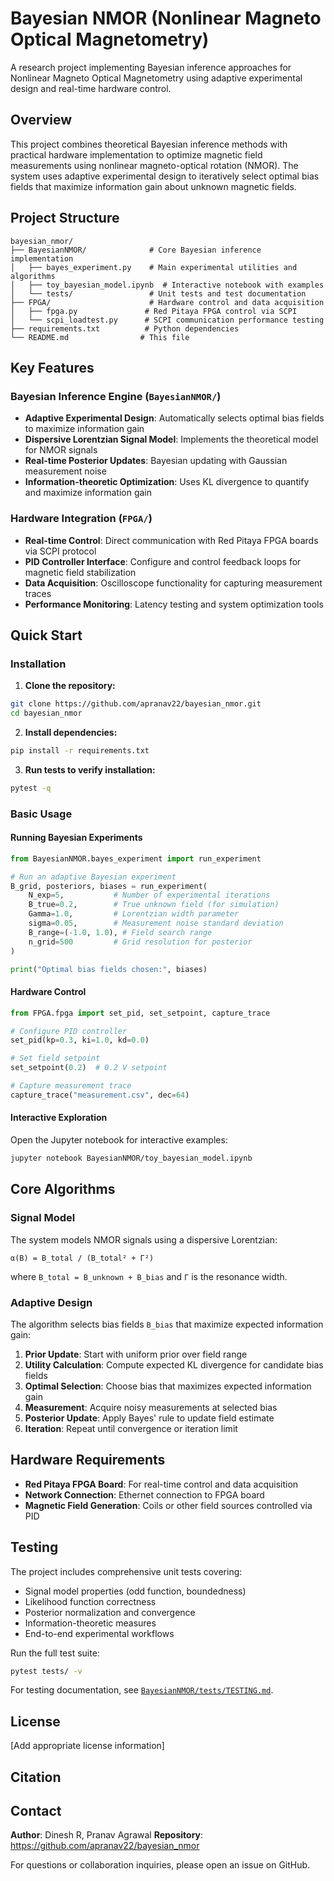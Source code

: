 # Bayesian NMOR (Nonlinear Magneto Optical Magnetometry)

A research project implementing Bayesian inference approaches for Nonlinear Magneto Optical Magnetometry using adaptive experimental design and real-time hardware control.

## Overview

This project combines theoretical Bayesian inference methods with practical hardware implementation to optimize magnetic field measurements using nonlinear magneto-optical rotation (NMOR). The system uses adaptive experimental design to iteratively select optimal bias fields that maximize information gain about unknown magnetic fields.

## Project Structure

```
bayesian_nmor/
├── BayesianNMOR/              # Core Bayesian inference implementation
│   ├── bayes_experiment.py    # Main experimental utilities and algorithms
│   ├── toy_bayesian_model.ipynb  # Interactive notebook with examples
│   └── tests/                 # Unit tests and test documentation
├── FPGA/                      # Hardware control and data acquisition
│   ├── fpga.py               # Red Pitaya FPGA control via SCPI
│   └── scpi_loadtest.py      # SCPI communication performance testing
├── requirements.txt          # Python dependencies
└── README.md                # This file
```

## Key Features

### Bayesian Inference Engine (`BayesianNMOR/`)

- **Adaptive Experimental Design**: Automatically selects optimal bias fields to maximize information gain
- **Dispersive Lorentzian Signal Model**: Implements the theoretical model for NMOR signals
- **Real-time Posterior Updates**: Bayesian updating with Gaussian measurement noise
- **Information-theoretic Optimization**: Uses KL divergence to quantify and maximize information gain

### Hardware Integration (`FPGA/`)

- **Real-time Control**: Direct communication with Red Pitaya FPGA boards via SCPI protocol
- **PID Controller Interface**: Configure and control feedback loops for magnetic field stabilization  
- **Data Acquisition**: Oscilloscope functionality for capturing measurement traces
- **Performance Monitoring**: Latency testing and system optimization tools

## Quick Start

### Installation

1. **Clone the repository:**
```bash
git clone https://github.com/apranav22/bayesian_nmor.git
cd bayesian_nmor
```

2. **Install dependencies:**
```bash
pip install -r requirements.txt
```

3. **Run tests to verify installation:**
```bash
pytest -q
```

### Basic Usage

#### Running Bayesian Experiments

```python
from BayesianNMOR.bayes_experiment import run_experiment

# Run an adaptive Bayesian experiment
B_grid, posteriors, biases = run_experiment(
    N_exp=5,           # Number of experimental iterations
    B_true=0.2,        # True unknown field (for simulation)
    Gamma=1.0,         # Lorentzian width parameter
    sigma=0.05,        # Measurement noise standard deviation
    B_range=(-1.0, 1.0), # Field search range
    n_grid=500         # Grid resolution for posterior
)

print("Optimal bias fields chosen:", biases)
```

#### Hardware Control

```python
from FPGA.fpga import set_pid, set_setpoint, capture_trace

# Configure PID controller
set_pid(kp=0.3, ki=1.0, kd=0.0)

# Set field setpoint
set_setpoint(0.2)  # 0.2 V setpoint

# Capture measurement trace
capture_trace("measurement.csv", dec=64)
```

#### Interactive Exploration

Open the Jupyter notebook for interactive examples:
```bash
jupyter notebook BayesianNMOR/toy_bayesian_model.ipynb
```

## Core Algorithms

### Signal Model
The system models NMOR signals using a dispersive Lorentzian:

```
α(B) = B_total / (B_total² + Γ²)
```

where `B_total = B_unknown + B_bias` and `Γ` is the resonance width.

### Adaptive Design
The algorithm selects bias fields `B_bias` that maximize expected information gain:

1. **Prior Update**: Start with uniform prior over field range
2. **Utility Calculation**: Compute expected KL divergence for candidate bias fields
3. **Optimal Selection**: Choose bias that maximizes expected information gain
4. **Measurement**: Acquire noisy measurements at selected bias
5. **Posterior Update**: Apply Bayes' rule to update field estimate
6. **Iteration**: Repeat until convergence or iteration limit

## Hardware Requirements

- **Red Pitaya FPGA Board**: For real-time control and data acquisition
- **Network Connection**: Ethernet connection to FPGA board
- **Magnetic Field Generation**: Coils or other field sources controlled via PID

## Testing

The project includes comprehensive unit tests covering:

- Signal model properties (odd function, boundedness)
- Likelihood function correctness
- Posterior normalization and convergence
- Information-theoretic measures
- End-to-end experimental workflows

Run the full test suite:
```bash
pytest tests/ -v
```

For testing documentation, see [`BayesianNMOR/tests/TESTING.md`](BayesianNMOR/tests/TESTING.md).

## License

[Add appropriate license information]

## Citation

## Contact

**Author**: Dinesh R, Pranav Agrawal
**Repository**: https://github.com/apranav22/bayesian_nmor

For questions or collaboration inquiries, please open an issue on GitHub.